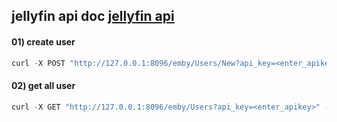 ## jellyfin api doc <a href="https://app.swaggerhub.com/apis/vdts/jellyfin-server_api/" target="_blank">jellyfin api</a>

#### 01) create user
```python
curl -X POST "http://127.0.0.1:8096/emby/Users/New?api_key=<enter_apikey>" -H  "accept: application/json" -H  "Content-Type: application/json" -d "{\"Name\":\"username\"}"
```

#### 02) get all user
```python
curl -X GET "http://127.0.0.1:8096/emby/Users?api_key=<enter_apikey>" -H  "accept: application/json" -H  "Content-Type: application/json"
```
